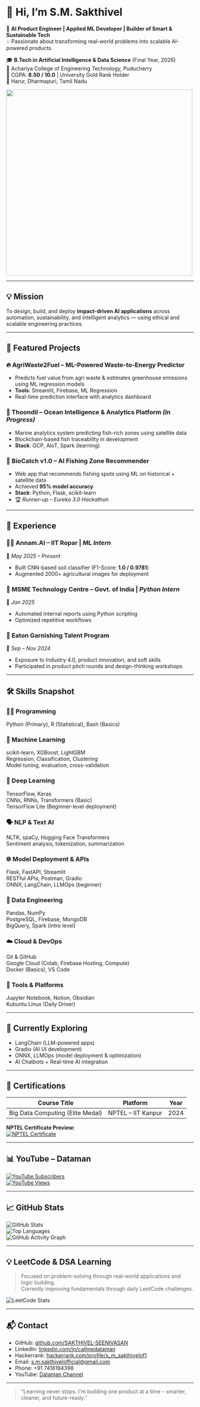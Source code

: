 # 👋 Hi, I’m S.M. Sakthivel

🎯 **AI Product Engineer | Applied ML Developer | Builder of Smart & Sustainable Tech**  
💡 Passionate about transforming real-world problems into scalable AI-powered products.

🎓 **B.Tech in Artificial Intelligence & Data Science** (Final Year, 2026)  
🏫 Achariya College of Engineering Technology, Puducherry  
🏅 CGPA: **8.50 / 10.0** | University Gold Rank Holder  
📍 Harur, Dharmapuri, Tamil Nadu  

<img src="https://raw.githubusercontent.com/SAKTHIVEL-SEENIVASAN/SAKTHIVEL-SEENIVASAN/main/dataman-mining.gif" width="500" />

---

## 💡 Mission

To design, build, and deploy **impact-driven AI applications** across automation, sustainability, and intelligent analytics — using ethical and scalable engineering practices.

---

## 🚀 Featured Projects

### 🔥 AgriWaste2Fuel – ML-Powered Waste-to-Energy Predictor
- Predicts fuel value from agri waste & estimates greenhouse emissions using ML regression models  
- **Tools**: Streamlit, Firebase, ML Regression  
- Real-time prediction interface with analytics dashboard

### 🌊 Thoondil – Ocean Intelligence & Analytics Platform *(In Progress)*
- Marine analytics system predicting fish-rich zones using satellite data  
- Blockchain-based fish traceability in development  
- **Stack**: GCP, AIoT, Spark (learning)

### 🎣 BioCatch v1.0 – AI Fishing Zone Recommender
- Web app that recommends fishing spots using ML on historical + satellite data  
- Achieved **95% model accuracy**  
- **Stack**: Python, Flask, scikit-learn  
- 🏆 *Runner-up – Eureka 3.0 Hackathon*

---

## 🧠 Experience

### 🧑‍🌾 Annam.AI – IIT Ropar | *ML Intern*  
📍 *May 2025 – Present*  
- Built CNN-based soil classifier (F1-Score: **1.0 / 0.9781**)  
- Augmented 2000+ agricultural images for deployment

### 🏢 MSME Technology Centre – Govt. of India | *Python Intern*  
📍 *Jan 2025*  
- Automated internal reports using Python scripting  
- Optimized repetitive workflows

### 🚀 Eaton Garnishing Talent Program  
📍 *Sep – Nov 2024*  
- Exposure to Industry 4.0, product innovation, and soft skills  
- Participated in product pitch rounds and design-thinking workshops

---

## 🛠️ Skills Snapshot

### 👨‍💻 Programming  
Python (Primary), R (Statistical), Bash (Basics)

### 🤖 Machine Learning  
scikit-learn, XGBoost, LightGBM  
Regression, Classification, Clustering  
Model tuning, evaluation, cross-validation

### 🧠 Deep Learning  
TensorFlow, Keras  
CNNs, RNNs, Transformers (Basic)  
TensorFlow Lite (Beginner-level deployment)

### 🗣️ NLP & Text AI  
NLTK, spaCy, Hugging Face Transformers  
Sentiment analysis, tokenization, summarization

### 🌐 Model Deployment & APIs  
Flask, FastAPI, Streamlit  
RESTful APIs, Postman, Gradio  
ONNX, LangChain, LLMOps (beginner)

### 🧪 Data Engineering  
Pandas, NumPy  
PostgreSQL, Firebase, MongoDB  
BigQuery, Spark (intro level)

### ☁️ Cloud & DevOps  
Git & GitHub  
Google Cloud (Colab, Firebase Hosting, Compute)  
Docker (Basics), VS Code

### 🧰 Tools & Platforms  
Jupyter Notebook, Notion, Obsidian  
Kubuntu Linux (Daily Driver)

---

## 📌 Currently Exploring

- LangChain (LLM-powered apps)  
- Gradio (AI UI development)  
- ONNX, LLMOps (model deployment & optimization)  
- AI Chatbots + Real-time AI integration

---

## 📜 Certifications

| Course Title                      | Platform           | Year  |
|----------------------------------|--------------------|-------|
| Big Data Computing (Elite Medal) | NPTEL – IIT Kanpur | 2024  |

**NPTEL Certificate Preview:**  
[![NPTEL Certificate](https://drive.google.com/uc?id=1obca2BGpQvZAZxa4uVaFzQNmIasgI6y-)](https://drive.google.com/file/d/1obca2BGpQvZAZxa4uVaFzQNmIasgI6y-/view)

---

## 📊 YouTube – Dataman

[![YouTube Subscribers](https://img.shields.io/youtube/channel/subscribers/UCaXKvKUWNjUO61aObvXCe3Q?style=social)](https://www.youtube.com/@Sakthi_DM)  
[![YouTube Views](https://img.shields.io/youtube/channel/views/UCaXKvKUWNjUO61aObvXCe3Q?style=social)](https://www.youtube.com/@Sakthi_DM)

---

## 📈 GitHub Stats

![GitHub Stats](https://github-readme-stats.vercel.app/api?username=SAKTHIVEL-SEENIVASAN&show_icons=true&theme=radical)  
![Top Languages](https://github-readme-stats.vercel.app/api/top-langs/?username=SAKTHIVEL-SEENIVASAN&layout=compact&theme=radical)  
![GitHub Activity Graph](https://github-readme-activity-graph.vercel.app/graph?username=SAKTHIVEL-SEENIVASAN&theme=github-compact)

---

## 💡 LeetCode & DSA Learning

> Focused on problem-solving through real-world applications and logic building.  
Currently improving fundamentals through daily LeetCode challenges.

![LeetCode Stats](https://leetcard.jacoblin.cool/S-M-SAKTHIVEL?theme=dark&font=Marcellus&ext=contest)

---

## 📬 Contact

- GitHub: [github.com/SAKTHIVEL-SEENIVASAN](https://github.com/SAKTHIVEL-SEENIVASAN)  
- LinkedIn: [linkedin.com/in/callmedataman](https://linkedin.com/in/callmedataman)
- Hackerrank: [hackerrank.com/profile/s_m_sakthivelof1](https://www.hackerrank.com/profile/s_m_sakthivelof1)
- Email: s.m.sakthivelofficial@gmail.com  
- Phone: +91 7418194398  
- YouTube: [Dataman Channel](https://www.youtube.com/@Sakthi_DM)

---

> “Learning never stops. I'm building one product at a time – smarter, cleaner, and future-ready.”
